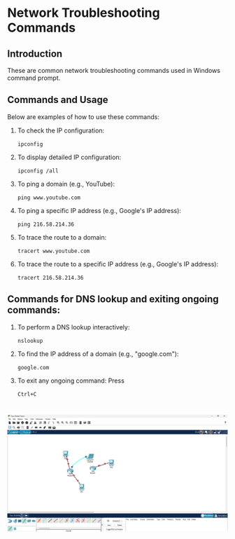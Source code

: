 # Network Troubleshooting Commands

## Introduction
These are common network troubleshooting commands used in Windows command prompt.

## Commands and Usage
Below are examples of how to use these commands:

1. To check the IP configuration:
    ```
    ipconfig
    ```

2. To display detailed IP configuration:
    ```
    ipconfig /all
    ```

3. To ping a domain (e.g., YouTube):
    ```
    ping www.youtube.com
    ```

4. To ping a specific IP address (e.g., Google's IP address):
    ```
    ping 216.58.214.36
    ```

5. To trace the route to a domain:
    ```
    tracert www.youtube.com
    ```

6. To trace the route to a specific IP address (e.g., Google's IP address):
    ```
    tracert 216.58.214.36
    ```

## Commands for DNS lookup and exiting ongoing commands:

1. To perform a DNS lookup interactively:
    ```
    nslookup
    ```

2. To find the IP address of a domain (e.g., "google.com"):
    ```
    google.com
    ```

3. To exit any ongoing command: Press
   ```
   Ctrl+C
   ```
#
<img src='./CiscoPacketTracerExample.png'>

